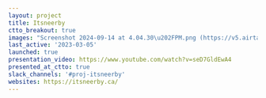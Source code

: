 ```yaml
---
layout: project
title: Itsneerby
ctto_breakout: true
images: "Screenshot 2024-09-14 at 4.04.30\u202FPM.png (https://v5.airtableusercontent.com/v3/u/34/34/1729980000000/CiskdKJ87H2g9k_NPXl6aA/5sC8GiVlPcZ7OAhxCJQI2RgLvuzf6ecWF14cr0XNzsRlA7lExYEtaTZyl5T8LAWMfNCJ1f8rDwo-GdUgWyMj4oS9edpiM66jiMNdiv47K50Q1DW12LoC8BYwrZik6Crnh1sU-ua2G1Ec4GHewfrIH6ihIlIzQS13tKUYSzz1HgUflPD8TTTVBTtbHZi_Dt94/vV0q6x-PrtR-eSXdpX3zFGJQblnZXRNEsAAgV2k1M-I)"
last_active: '2023-03-05'
launched: true
presentation_video: https://www.youtube.com/watch?v=seD7GldEwA4
presented_at_ctto: true
slack_channels: '#proj-itsneerby'
websites: https://itsneerby.ca/
---
```


